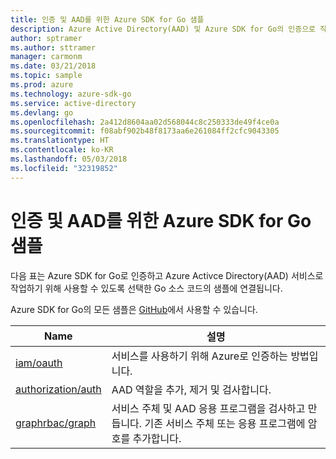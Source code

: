 ```yaml
---
title: 인증 및 AAD를 위한 Azure SDK for Go 샘플
description: Azure Active Directory(AAD) 및 Azure SDK for Go의 인증으로 작업하기 위해 선택한 샘플입니다.
author: sptramer
ms.author: sttramer
manager: carmonm
ms.date: 03/21/2018
ms.topic: sample
ms.prod: azure
ms.technology: azure-sdk-go
ms.service: active-directory
ms.devlang: go
ms.openlocfilehash: 2a412d8604aa02d568044c8c250333de49f4ce0a
ms.sourcegitcommit: f08abf902b48f8173aa6e261084ff2cfc9043305
ms.translationtype: HT
ms.contentlocale: ko-KR
ms.lasthandoff: 05/03/2018
ms.locfileid: "32319852"
---
```

# <a name="azure-sdk-for-go-samples-for-authentication-and-aad"></a>인증 및 AAD를 위한 Azure SDK for Go 샘플

다음 표는 Azure SDK for Go로 인증하고 Azure Activce Directory(AAD) 서비스로 작업하기 위해 사용할 수 있도록 선택한 Go 소스 코드의 샘플에 연결됩니다. 

Azure SDK for Go의 모든 샘플은 [GitHub](https://github.com/Azure-Samples/azure-sdk-for-go-samples)에서 사용할 수 있습니다.

| Name | 설명 |
|------|-------------|
| [iam/oauth](https://github.com/Azure-Samples/azure-sdk-for-go-samples/blob/master/iam/oauth.go) | 서비스를 사용하기 위해 Azure로 인증하는 방법입니다. |
| [authorization/auth](https://github.com/Azure-Samples/azure-sdk-for-go-samples/blob/master/authorization/auth.go) | AAD 역할을 추가, 제거 및 검사합니다. |
| [graphrbac/graph](https://github.com/Azure-Samples/azure-sdk-for-go-samples/blob/master/graphrbac/graph.go) | 서비스 주체 및 AAD 응용 프로그램을 검사하고 만듭니다. 기존 서비스 주체 또는 응용 프로그램에 암호를 추가합니다. |
